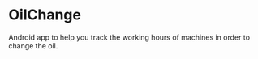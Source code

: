 # OilChange
Android app to help you track the working hours of machines in order to change the oil.
